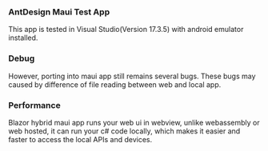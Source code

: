### AntDesign Maui Test App
This app is tested in Visual Studio(Version 17.3.5) with android emulator installed.

### Debug
However, porting into maui app still remains several bugs. These bugs may caused by difference of file reading between web and local app.

### Performance
Blazor hybrid maui app runs your web ui in webview, unlike webassembly or web hosted, it can run your c# code locally, which makes it easier and faster to access the local APIs and devices. 
